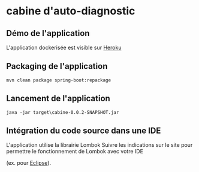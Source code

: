 # cabine d'auto-diagnostic

## Démo de l'application
L'application dockerisée est visible sur [Heroku](https://dashboard.heroku.com/apps/cabautodiag-spring-boot-docker)

## Packaging de l'application
	mvn clean package spring-boot:repackage

## Lancement de l'application
	java -jar target\cabine-0.0.2-SNAPSHOT.jar

## Intégration du code source dans une IDE
L'application utilise la librairie Lombok
Suivre les indications sur le site pour permettre le fonctionnement de Lombok avec votre IDE

(ex. pour [Eclipse](https://projectlombok.org/setup/eclipse)).
